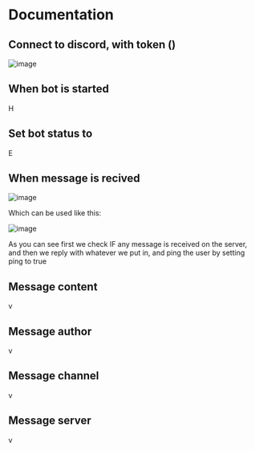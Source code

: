 # Documentation
## Connect to discord, with token ()
![image](https://user-images.githubusercontent.com/118752107/211857158-bc771a5c-ba5a-4007-be5c-d77ecf771e55.png)

## When bot is started
H
## Set bot status to
E
## When message is recived
![image](https://user-images.githubusercontent.com/118752107/211857523-4e1c1f95-3e3c-4f78-8969-1ddd18ae65d7.png)
 
 Which can be used like this:

![image](https://user-images.githubusercontent.com/118752107/211858286-710859d8-32dd-4b34-846c-abc84ec0dc5a.png)

As you can see first we check IF any message is received on the server, and then we reply with whatever we put in, and ping the user by setting ping to true
## Message content
v
## Message author
v
## Message channel
v
## Message server
v
